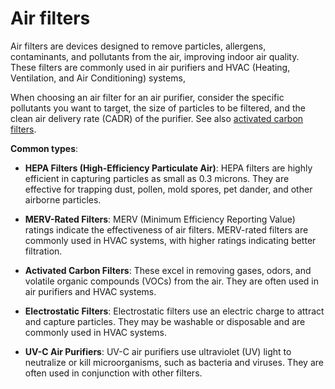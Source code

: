 <!--
source: gpt-3 + jph editing
tags: filters
-->

# Air filters

Air filters are devices designed to remove particles, allergens, contaminants, and pollutants from the air, improving indoor air quality. These filters are commonly used in air purifiers and HVAC (Heating, Ventilation, and Air Conditioning) systems,

When choosing an air filter for an air purifier, consider the specific pollutants you want to target, the size of particles to be filtered, and the clean air delivery rate (CADR) of the purifier. See also [activated carbon filters](../activated-carbon-filters/).

**Common types**:

* **HEPA Filters (High-Efficiency Particulate Air)**: HEPA filters are highly efficient in capturing particles as small as 0.3 microns. They are effective for trapping dust, pollen, mold spores, pet dander, and other airborne particles.

* **MERV-Rated Filters**: MERV (Minimum Efficiency Reporting Value) ratings indicate the effectiveness of air filters. MERV-rated filters are commonly used in HVAC systems, with higher ratings indicating better filtration.

* **Activated Carbon Filters**: These excel in removing gases, odors, and volatile organic compounds (VOCs) from the air. They are often used in air purifiers and HVAC systems.

* **Electrostatic Filters**: Electrostatic filters use an electric charge to attract and capture particles. They may be washable or disposable and are commonly used in HVAC systems.

* **UV-C Air Purifiers**: UV-C air purifiers use ultraviolet (UV) light to neutralize or kill microorganisms, such as bacteria and viruses. They are often used in conjunction with other filters.
